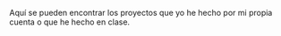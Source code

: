 Aquí se pueden encontrar los proyectos que yo he hecho por mi propia cuenta o que he hecho en clase.
